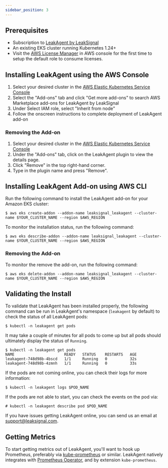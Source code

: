```yaml
---
sidebar_position: 3
---
```


## Prerequisites

* Subscription to [LeakAgent by LeakSignal](https://aws.amazon.com/marketplace/pp/prodview-4et32qmmt3yse)
* An existing EKS cluster running Kubernetes 1.24+
* Visit the [AWS License Manager](https://us-west-2.console.aws.amazon.com/license-manager/home) in AWS console for the first time to setup the default role to consume licenses.

## Installing LeakAgent using the AWS Console

1. Select your desired cluster in the [AWS Elastic Kubernetes Service Console](https://us-west-2.console.aws.amazon.com/eks/home?region=us-west-2#/clusters)
2. Select the "Add-ons" tab and click "Get more add-ons" to search AWS Marketplace add-ons for LeakAgent by LeakSignal
3. Under Select IAM role, select "Inherit from node"
4. Follow the onscreen instructions to complete deployment of LeakAgent add-on

### Removing the Add-on

1. Select your desired cluster in the [AWS Elastic Kubernetes Service Console](https://us-west-2.console.aws.amazon.com/eks/home?region=us-west-2#/clusters)
2. Under the "Add-ons" tab, click on the LeakAgent plugin to view the details page.
3. Click "Remove" in the top right-hand corner.
4. Type in the plugin name and press "Remove".

## Installing LeakAgent Add-on using AWS CLI

Run the following command to install the LeakAgent add-on for your Amazon EKS cluster:

```
$ aws eks create-addon --addon-name leaksignal_leakagent --cluster-name $YOUR_CLUSTER_NAME --region $AWS_REGION
```

To monitor the installation status, run the following command:

```
$ aws eks describe-addon --addon-name leaksignal_leakagent --cluster-name $YOUR_CLUSTER_NAME --region $AWS_REGION
```

### Removing the Add-on

To monitor the remove the add-on, run the following command:

```
$ aws eks delete-addon --addon-name leaksignal_leakagent --cluster-name $YOUR_CLUSTER_NAME --region $AWS_REGION

```

## Validating the Install

To validate that LeakAgent has been installed properly, the following command can be run in LeakAgent's namespace (`leakagent` by default) to check the status of all LeakAgent pods:
```
$ kubectl -n leakagent get pods
```

It may take a couple of minutes for all pods to come up but all pods should ultimately display the status of `Running`.

```
$ kubectl -n leakagent get pods
NAME                      READY   STATUS    RESTARTS   AGE
leakagent-748d98b-4bscd   1/1     Running   0          32s
leakagent-748d98b-4zmnh   1/1     Running   0          33s
```

If the pods are not coming online, you can check their logs for more information:

```
$ kubectl -n leakagent logs $POD_NAME
```

If the pods are not able to start, you can check the events on the pod via:

```
# kubectl -n leakagent describe pod $POD_NAME
```

If you have issues getting LeakAgent online, you can send us an email at support@leaksignal.com.

## Getting Metrics

To start getting metrics out of LeakAgent, you'll want to hook up Prometheus, preferably via [kube-prometheus](https://github.com/prometheus-operator/kube-prometheus) or similar. LeakAgent natively integrates with [Prometheus Operator](https://github.com/prometheus-operator/prometheus-operator), and by extension `kube-prometheus`.